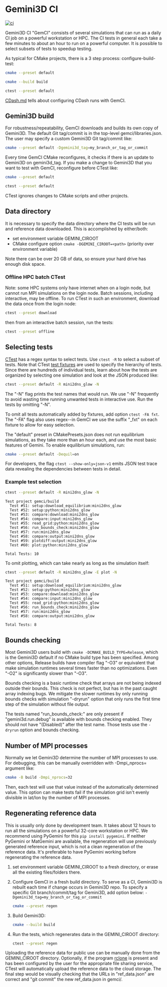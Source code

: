 # Gemini3D CI

[![ci](https://github.com/gemini3d/gemci/actions/workflows/ci.yml/badge.svg)](https://github.com/gemini3d/gemci/actions/workflows/ci.yml)

Gemini3D CI "GemCI" consists of several simulations that can run as a daily CI job on a powerful workstation or HPC.
The CI tests in general each take a few minutes to about an hour to run on a powerful computer.
It is possible to select subsets of tests to speedup testing.

As typical for CMake projects, there is a 3 step process: configure-build-test:

```sh
cmake --preset default

cmake --build build

ctest --preset default
```

[CDash.md](./CDash.md) tells about configuring CDash runs with GemCI.

## Gemini3D build

For robustness/repeatability, GemCI downloads and builds its own copy of Gemini3D.
The default Git tag/commit is in the top-level gemci/libraries.json.
The user may specify a custom Gemini3D Git tag/commit like:

```sh
cmake --preset default -Dgemini3d_tag=my_branch_or_tag_or_commit
```

Every time GemCI CMake reconfigures, it checks if there is an update to Gemini3D on gemini3d_tag.
If you make a change to Gemini3D that you want to test with GemCI, reconfigure before CTest like:

```sh
cmake --preset default

ctest --preset default
```

CTest ignores changes to CMake scripts and other projects.

## Data directory

It is necessary to specify the data directory where the CI tests will be run and reference data downloaded.
This is accomplished by either/both:

* set environment variable GEMINI_CIROOT
* CMake configure option `cmake -DGEMINI_CIROOT=<path>`  (priority over environment variable)

Note there can be over 20 GB of data, so ensure your hard drive has enough disk space.

### Offline HPC batch CTest

Note: some HPC systems only have internet when on a login node, but cannot run MPI simulations on the login node.
Batch sessions, including interactive, may be offline.
To run CTest in such an environment, download the data once from the login node:

```sh
ctest --preset download
```

then from an interactive batch session, run the tests:

```sh
ctest --preset offline
```

## Selecting tests

[CTest](https://cmake.org/cmake/help/latest/manual/ctest.1.html)
has a regex syntax to select tests.
Use `ctest -R` to select a subset of tests.
Note that CTest
[test fixtures](https://cmake.org/cmake/help/latest/prop_test/FIXTURES_REQUIRED.html)
are used to specify the hierarchy of tests.
Since there are hundreds of individual tests, learn about how the tests are organized by selecting one simulation and look at the JSON produced like:

```sh
ctest --preset default -R mini2dns_glow -N
```

The "-N" flag prints the test names that would run.
We use "-N" frequently to avoid wasting time running unwanted tests in interactive use.
Run the tests by omitting "-N".

To omit all tests automatically added by fixtures, add option `ctest -FA fxt`.
The "-FA" flag also uses regex--in GemCI we use the suffix "_fxt" on each fixture to allow for easy selection.

The "default" preset in CMakePresets.json does not run equilibrium simulations, as they take more than an hour each, and use the most basic features of Gemini.
To enable equilibrium simulations, run:

```sh
cmake --preset default -Dequil=on
```

For developers, the flag `ctest --show-only=json-v1` emits JSON test trace data revealing the dependencies between tests in detail.

### Example test selection

```sh
ctest --preset default -R mini2dns_glow -N
```

```
Test project gemci/build
  Test #51: setup:download_equilibrium:mini2dns_glow
  Test #52: setup:python:mini2dns_glow
  Test #53: compare:download:mini2dns_glow
  Test #54: compare:input:mini2dns_glow
  Test #55: read_grid:python:mini2dns_glow
  Test #56: run_bounds_check:mini2dns_glow
  Test #57: run:mini2dns_glow
  Test #58: compare:output:mini2dns_glow
  Test #59: plotdiff:output:mini2dns_glow
  Test #60: plot:python:mini2dns_glow

Total Tests: 10
```

To omit plotting, which can take nearly as long as the simulation itself:

```sh
ctest --preset default -R mini2dns_glow -E plot -N
```

```
Test project gemci/build
  Test #51: setup:download_equilibrium:mini2dns_glow
  Test #52: setup:python:mini2dns_glow
  Test #53: compare:download:mini2dns_glow
  Test #54: compare:input:mini2dns_glow
  Test #55: read_grid:python:mini2dns_glow
  Test #56: run_bounds_check:mini2dns_glow
  Test #57: run:mini2dns_glow
  Test #58: compare:output:mini2dns_glow

Total Tests: 8
```

## Bounds checking

Most Gemini3D users build with `cmake -DCMAKE_BUILD_TYPE=Release`, which is the Gemini3D default if no CMake build type has been specified.
Among other options, Release builds have compiler flag "-O3" or equivalent that make simulation runtimes several times faster than no optimizations.
Even "-O2" is significantly slower than "-O3".

Bounds checking is a basic runtime check that arrays are not being indexed outside their bounds.
This check is not perfect, but has in the past caught array indexing bugs.
We mitigate the slower runtimes by only running bounds checks with simulation "-dryrun" option that only runs the first time step of the simulation without file output.

The tests named "run_bounds_check:" are only present if "gemini3d.run.debug" is available with bounds checking enabled.
They should not have "(Disabled)" after the test name.
Those tests use the `-dryrun` option and bounds checking.

## Number of MPI processes

Normally we let Gemini3D determine the number of MPI processes to use.
For debugging, this can be manually overridden with -Dmpi_nprocs=<nprocs> argument like:

```sh
cmake -B build -Dmpi_nprocs=32
```

Then, each test will use that value instead of the automatically determined value.
This option can make tests fail if the simulation grid isn't evenly divisible in lat/lon by the number of MPI processes.

## Regenerating reference data

This is usually only done by development team.
It takes about 12 hours to run all the simulations on a powerful 32-core workstation or HPC.
We recommend using PyGemini for this `pip install pygemini`.
If neither PyGemini or MatGemini are available, the regeneration will use previously generated reference input, which is not a clean regeneration of the reference data.
It's preferable to have PyGemini working before regenerating the reference data.

1. set environment variable GEMINI_CIROOT to a fresh directory, or erase all the existing files/folders there.
2. Configure GemCI in a fresh build directory. To serve as a CI, Gemini3D is rebuilt each time if change occurs in Gemini3D repo. To specify a specific Git branch/commit/tag for Gemini3D, add option below: `-Dgemini3d_tag=my_branch_or_tag_or_commit`

    ```sh
    cmake --preset regen
    ```
3. Build Gemini3D:

    ```sh
    cmake --build build
    ```
4. Run the tests, which regenerates data in the GEMINI_CIROOT directory:

    ```sh
    ctest --preset regen
    ```

Uploading the reference data for public use can be manually done from the GEMINI_CIROOT directory.
Optionally, if the program
[rclone](https://rclone.org/)
is present and has been configured by the user for the appropriate file sharing service, CTest will automatically upload the reference data to the cloud storage.
The final step would be visually checking that the URLs in "ref_data.json" are correct and "git commit" the new ref_data.json in gemci/.
